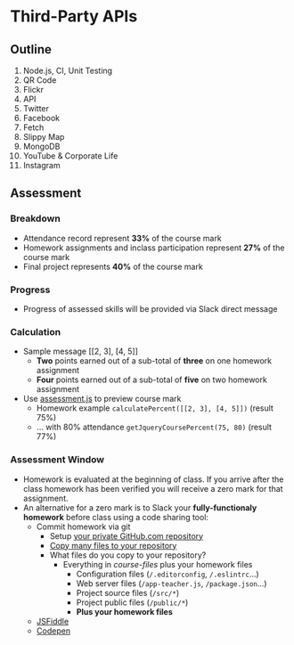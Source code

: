 # Third-Party APIs

## Outline
1. Node.js, CI, Unit Testing
1. QR Code
1. Flickr
1. API
1. Twitter
1. Facebook
1. Fetch
1. Slippy Map
1. MongoDB
1. YouTube & Corporate Life
1. Instagram

## Assessment

### Breakdown
* Attendance record represent **33%** of the course mark
* Homework assignments and inclass participation represent **27%** of the course mark
* Final project represents **40%** of the course mark

### Progress
* Progress of assessed skills will be provided via Slack direct message

### Calculation
* Sample message [[2, 3], [4, 5]]
	* **Two** points earned out of a sub-total of **three** on one homework assignment
	* **Four** points earned out of a sub-total of **five** on two homework assignment
* Use [assessment.js](../../src/js/assessment.js) to preview course mark
	* Homework example `calculatePercent([[2, 3], [4, 5]])` (result 75%)
	* ... with 80% attendance `getJqueryCoursePercent(75, 80)` (result 77%)

### Assessment Window
* Homework is evaluated at the beginning of class. If you arrive after the class homework has been verified you will receive a zero mark for that assignment.
* An alternative for a zero mark is to Slack your **fully-functionaly homework** before class using a code sharing tool:
	* Commit homework via git
		* Setup [your private GitHub.com repository](https://help.github.com/articles/create-a-repo/)
		* [Copy many files to your repository](https://confluence.atlassian.com/bitbucket/copy-your-repository-and-add-files-729980492.html)
		* What files do you copy to your repository?
			* Everything in *course-files* plus your homework files
				* Configuration files (`/.editorconfig`, `/.eslintrc`...)
				* Web server files (`/app-teacher.js`, `/package.json`...)
				* Project source files (`/src/*`)
				* Project public files (`/public/*`)
				* **Plus your homework files**
	* [JSFiddle](https://jsfiddle.net/)
	* [Codepen](https://codepen.io/pen/)

